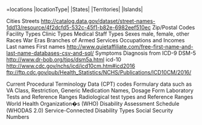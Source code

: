=locations
|locationType|
|States|
|Territories|
|Islands|

Cities
Streets http://catalog.data.gov/dataset/street-names-1dd13/resource/4f2dcfd5-532c-45f1-b82e-6982eef510ec
Zip/Postal Codes
Facility Types
Clinic Types
Medical Staff Types
Sexes male, female, other
Races
War Eras
Branches of Armed Services
Occupations and Incomes
Last names
First names http://www.quietaffiliate.com/free-first-name-and-last-name-databases-csv-and-sql/
Symptoms
Diagnosis from ICD-9 DSM-5 http://www.dr-bob.org/tips/dsm5a.html
icd-10 http://www.cdc.gov/nchs/icd/icd10cm.htm#icd2016
ftp://ftp.cdc.gov/pub/Health_Statistics/NCHS/Publications/ICD10CM/2016/

Current Procedural Terminology Data (CPT) codes
Formulary data such as VA Class, Restriction, Generic Medication Names, Dosage Form
Laboratory Tests and Reference Ranges
Radiological test types and Reference Ranges
World Health Organization�s (WHO) Disability Assessment Schedule (WHODAS 2.0)
Service-Connected Disability Types
Social Security Numbers
